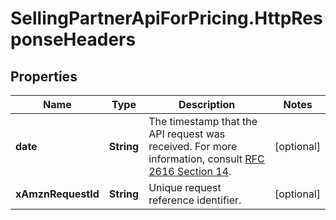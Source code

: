 # SellingPartnerApiForPricing.HttpResponseHeaders

## Properties

Name | Type | Description | Notes
------------ | ------------- | ------------- | -------------
**date** | **String** | The timestamp that the API request was received.  For more information, consult [RFC 2616 Section 14](https://www.w3.org/Protocols/rfc2616/rfc2616-sec14.html). | [optional] 
**xAmznRequestId** | **String** | Unique request reference identifier. | [optional] 


